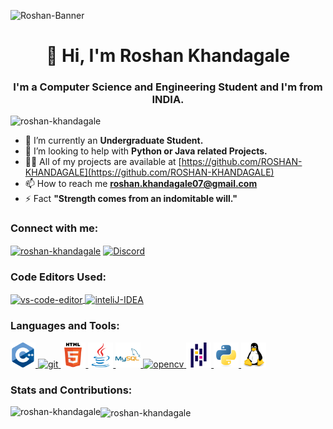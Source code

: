 ![Roshan-Banner](https://github.com/ROSHAN-KHANDAGALE/ROSHAN-KHANDAGALE/assets/92646499/409a4660-f92e-4df0-9079-c3c36b108e30)

<h1 align="center">👋 Hi, I'm Roshan Khandagale</h1>
<h3 align="center">I'm a Computer Science and Engineering Student and I'm from INDIA.</h3>

<p align="left"> <img src="https://komarev.com/ghpvc/?username=roshan-khandagale&label=Profile%20views&color=0e75b6&style=flat" alt="roshan-khandagale" /> </p>

- 🌱 I’m currently an **Undergraduate Student.**
- 🤝 I’m looking to help with **Python or Java related Projects.**
- 👨‍💻 All of my projects are available at [https://github.com/ROSHAN-KHANDAGALE](https://github.com/ROSHAN-KHANDAGALE)
- 📫 How to reach me **roshan.khandagale07@gmail.com**
- ⚡ Fact **"Strength comes from an indomitable will."**

<h3 align="left">Connect with me:</h3>
<p align="left">
<a href="https://linkedin.com/in/roshan-khandagale" target="_blank"><img align="center" src="https://raw.githubusercontent.com/rahuldkjain/github-profile-readme-generator/master/src/images/icons/Social/linked-in-alt.svg" alt="roshan-khandagale" height="30" width="40" /></a>
<a href="https://discordapp.com/users/549566042909966346" target="_blank"><img align="center" src="https://github.com/ROSHAN-KHANDAGALE/ROSHAN-KHANDAGALE/assets/92646499/e4f54bee-76b7-4816-b12c-48a7f057b924" alt="Discord" height="40" width="40" /> </a>

<h3 align="left">Code Editors Used:</h3>
<p align="left">
<a href="https://code.visualstudio.com/docs/" traget="_blank"> <img align="center" src="https://devicon-website.vercel.app/api/vscode/original.svg" alt="vs-code-editor" height="30" width="40" /> </a>
<a href="https://www.jetbrains.com/idea/" target="_blank"> <img align="center" src="https://devicon-website.vercel.app/api/intellij/original.svg" alt="inteliJ-IDEA" height="35" width="40" /> </a>

<h3 align="left">Languages and Tools:</h3>
<p align="left"> </a> 
<a href="https://www.w3schools.com/cpp/" target="_blank" rel="noreferrer"> <img src="https://raw.githubusercontent.com/devicons/devicon/master/icons/cplusplus/cplusplus-original.svg" alt="cplusplus" width="40" height="40"/> </a> 
<a href="https://git-scm.com/" target="_blank" rel="noreferrer"> <img src="https://www.vectorlogo.zone/logos/git-scm/git-scm-icon.svg" alt="git" width="40" height="40"/> </a> 
<a href="https://www.w3.org/html/" target="_blank" rel="noreferrer"> <img src="https://raw.githubusercontent.com/devicons/devicon/master/icons/html5/html5-original-wordmark.svg" alt="html5" width="40" height="40"/> </a> 
<a href="https://www.java.com" target="_blank" rel="noreferrer"> <img src="https://raw.githubusercontent.com/devicons/devicon/master/icons/java/java-original.svg" alt="java" width="40" height="40"/> </a> 
<a href="https://www.mysql.com/" target="_blank" rel="noreferrer"> <img src="https://raw.githubusercontent.com/devicons/devicon/master/icons/mysql/mysql-original-wordmark.svg" alt="mysql" width="40" height="40"/> </a> 
<a href="https://opencv.org/" target="_blank" rel="noreferrer"> <img src="https://www.vectorlogo.zone/logos/opencv/opencv-icon.svg" alt="opencv" width="40" height="40"/> </a> 
<a href="https://pandas.pydata.org/" target="_blank" rel="noreferrer"> <img src="https://raw.githubusercontent.com/devicons/devicon/2ae2a900d2f041da66e950e4d48052658d850630/icons/pandas/pandas-original.svg" alt="pandas" width="40" height="40"/> </a> 
<a href="https://www.python.org" target="_blank" rel="noreferrer"> <img src="https://raw.githubusercontent.com/devicons/devicon/master/icons/python/python-original.svg" alt="python" width="40" height="40"/> </a> 
<a href="https://www.linux.org/" target="_blank" rel="noreferrer"> <img src="https://raw.githubusercontent.com/devicons/devicon/master/icons/linux/linux-original.svg" alt="linux" width="40" height="40"/> </a></p>

<h3 align="left">Stats and Contributions:</h3>
<p><img align="left" src="https://github-readme-stats.vercel.app/api/top-langs?username=roshan-khandagale&show_icons=true&locale=en&layout=compact" alt="roshan-khandagale" /></p>
<p><img align="center" src="https://github-readme-streak-stats.herokuapp.com/?user=roshan-khandagale&" alt="roshan-khandagale" /></p>
